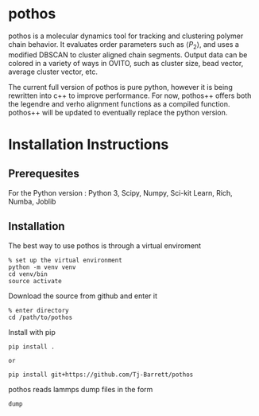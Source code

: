 # pothos

pothos is a molecular dynamics tool for tracking and clustering polymer chain behavior. It evaluates order parameters such as $\langle P_2 \rangle$, and uses a modified DBSCAN to cluster aligned chain segments. Output data can be colored in a variety of ways in OVITO, such as cluster size, bead vector, average cluster vector, etc.

The current full version of pothos is pure python, however it is being rewritten into c++ to improve performance. For now, pothos++ offers both the legendre and verho alignment functions as a compiled function. pothos++ will be updated to eventually replace the python version.

# Installation Instructions


## Prerequesites
For the Python version : Python 3, Scipy, Numpy, Sci-kit Learn, Rich, Numba, Joblib

## Installation
The best way to use pothos is through a virtual enviroment
```
% set up the virtual environment
python -m venv venv
cd venv/bin
source activate
```

Download the source from github and enter it
```
% enter directory
cd /path/to/pothos
```

Install with pip
```
pip install .

or

pip install git+https://github.com/Tj-Barrett/pothos
```

pothos reads lammps dump files in the form
```
dump
```
